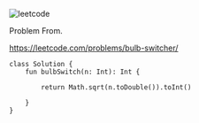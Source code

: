 ![leetcode](https://user-images.githubusercontent.com/77060863/234734013-c06ef10c-0499-4e04-8c1d-d7fc2d6af763.PNG)

Problem From.

https://leetcode.com/problems/bulb-switcher/

```
class Solution {
    fun bulbSwitch(n: Int): Int {
        
        return Math.sqrt(n.toDouble()).toInt()
        
    }
}
```
